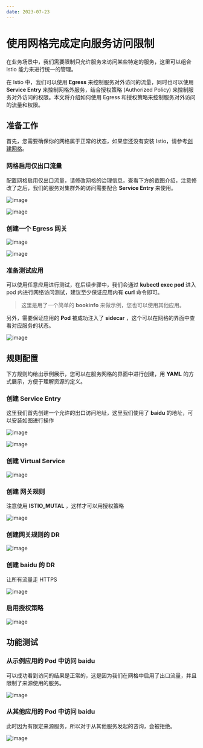 ```yaml
---
date: 2023-07-23
---
```


# 使用网格完成定向服务访问限制

在业务场景中，我们需要限制只允许服务来访问某些特定的服务，这里可以组合 Istio 能力来进行统一的管理。

在 Istio 中，我们可以使用 __Egress__ 来控制服务对外访问的流量，同时也可以使用 __Service Entry__ 来控制网格外服务，结合授权策略 (Authorized Policy) 来控制服务对外访问的权限。本文将介绍如何使用 Egress 和授权策略来控制服务对外访问的流量和权限。

## 准备工作

首先，您需要确保你的网格属于正常的状态，如果您还没有安装 Istio，请参考[创建网格](../install/install.md)。

### 网格启用仅出口流量

配置网格启用仅出口流量，请修改网格的治理信息，查看下方的截图介绍，注意修改了之后，我们的服务对集群外的访问需要配合 __Service Entry__ 来使用。

![image](https://docs.daocloud.io/daocloud-docs-images/docs/zh/docs/mspider/images/egress-and-authorized-03.png)

![image](https://docs.daocloud.io/daocloud-docs-images/docs/zh/docs/mspider/images/egress-and-authorized-04.png)

### 创建一个 Egress 网关

![image](https://docs.daocloud.io/daocloud-docs-images/docs/zh/docs/mspider/images/egress-and-authorized-01.png)

![image](https://docs.daocloud.io/daocloud-docs-images/docs/zh/docs/mspider/images/egress-and-authorized-02.png)

### 准备测试应用

可以使用任意应用进行测试，在后续步骤中，我们会通过 __kubectl exec pod__ 进入 pod 内进行网络访问测试，建议至少保证应用内有 __curl__ 命令即可。

> 这里是用了一个简单的 __bookinfo__ 来做示例，您也可以使用其他应用。

另外，需要保证应用的 __Pod__ 被成功注入了 __sidecar__ ，这个可以在网格的界面中查看对应服务的状态。

![image](https://docs.daocloud.io/daocloud-docs-images/docs/zh/docs/mspider/images/egress-and-authorized-14.png)

## 规则配置

下方规则均给出示例展示，您可以在服务网格的界面中进行创建，用 __YAML__ 的方式展示，方便于理解资源的定义。

### 创建 Service Entry

这里我们首先创建一个允许的出口访问地址，这里我们使用了 **baidu** 的地址，可以安装如图进行操作

![image](https://docs.daocloud.io/daocloud-docs-images/docs/zh/docs/mspider/images/egress-and-authorized-05.png)

![image](https://docs.daocloud.io/daocloud-docs-images/docs/zh/docs/mspider/images/egress-and-authorized-05-2.png)

### 创建 Virtual Service

![image](https://docs.daocloud.io/daocloud-docs-images/docs/zh/docs/mspider/images/egress-and-authorized-09.png)

### 创建 网关规则

注意使用 __ISTIO_MUTAL__ ，这样才可以用授权策略

![image](https://docs.daocloud.io/daocloud-docs-images/docs/zh/docs/mspider/images/egress-and-authorized-10.png)

### 创建网关规则的 DR

![image](https://docs.daocloud.io/daocloud-docs-images/docs/zh/docs/mspider/images/egress-and-authorized-06.png)

### 创建 **baidu** 的 DR

让所有流量走 HTTPS

![image](https://docs.daocloud.io/daocloud-docs-images/docs/zh/docs/mspider/images/egress-and-authorized-07.png)

### 启用授权策略

![image](https://docs.daocloud.io/daocloud-docs-images/docs/zh/docs/mspider/images/egress-and-authorized-11.png)

## 功能测试

### 从示例应用的 Pod 中访问 baidu

可以成功看到访问的结果是正常的，这是因为我们在网格中启用了出口流量，并且限制了来源使用的服务。

![image](https://docs.daocloud.io/daocloud-docs-images/docs/zh/docs/mspider/images/egress-and-authorized-12.png)

### 从其他应用的 Pod 中访问 baidu

此时因为有限定来源服务，所以对于从其他服务发起的咨询，会被拒绝。

![image](https://docs.daocloud.io/daocloud-docs-images/docs/zh/docs/mspider/images/egress-and-authorized-13.png)
